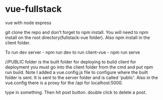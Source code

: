 # vue-fullstack
vue with node express

git clone the repo and don't forget to npm install. You will need to npm install on the root directory(fullstack-vue folder). Also npm install in the client folder. 

To run dev server - npm run dev
to run client-vue - npm run serve

//PUBLIC folder is the built folder for deploying
to build client for deployment you must go into the client folder from the cmd and put npm run build. Note I added a vue.config.js file to configure where the built folder is sent. It is sent to the server folder and is called 'public'. Also in the vue.config there is a proxy for the /api for localhost:5000.

type in something. Then hit post button.
double click to delete a post.

